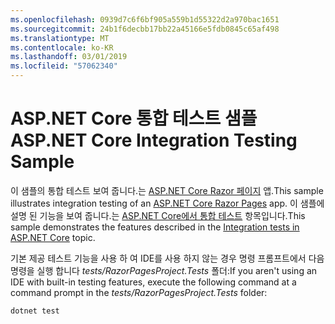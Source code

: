 ```yaml
---
ms.openlocfilehash: 0939d7c6f6bf905a559b1d55322d2a970bac1651
ms.sourcegitcommit: 24b1f6decbb17bb22a45166e5fdb0845c65af498
ms.translationtype: MT
ms.contentlocale: ko-KR
ms.lasthandoff: 03/01/2019
ms.locfileid: "57062340"
---
```

# <a name="aspnet-core-integration-testing-sample"></a><span data-ttu-id="47e04-101">ASP.NET Core 통합 테스트 샘플</span><span class="sxs-lookup"><span data-stu-id="47e04-101">ASP.NET Core Integration Testing Sample</span></span>

<span data-ttu-id="47e04-102">이 샘플의 통합 테스트 보여 줍니다.는 [ASP.NET Core Razor 페이지](https://docs.microsoft.com/aspnet/core/mvc/razor-pages) 앱.</span><span class="sxs-lookup"><span data-stu-id="47e04-102">This sample illustrates integration testing of an [ASP.NET Core Razor Pages](https://docs.microsoft.com/aspnet/core/mvc/razor-pages) app.</span></span> <span data-ttu-id="47e04-103">이 샘플에 설명 된 기능을 보여 줍니다.는 [ASP.NET Core에서 통합 테스트](https://docs.microsoft.com/aspnet/core/test/integration-tests) 항목입니다.</span><span class="sxs-lookup"><span data-stu-id="47e04-103">This sample demonstrates the features described in the [Integration tests in ASP.NET Core](https://docs.microsoft.com/aspnet/core/test/integration-tests) topic.</span></span>

<span data-ttu-id="47e04-104">기본 제공 테스트 기능을 사용 하 여 IDE를 사용 하지 않는 경우 명령 프롬프트에서 다음 명령을 실행 합니다 *tests/RazorPagesProject.Tests* 폴더:</span><span class="sxs-lookup"><span data-stu-id="47e04-104">If you aren't using an IDE with built-in testing features, execute the following command at a command prompt in the *tests/RazorPagesProject.Tests* folder:</span></span>

```console
dotnet test
```
